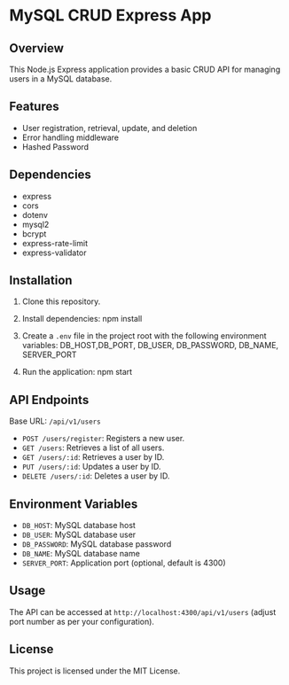 # MySQL CRUD Express App

## Overview

This Node.js Express application provides a basic CRUD API for managing users in a MySQL database.

## Features

- User registration, retrieval, update, and deletion
- Error handling middleware
- Hashed Password

## Dependencies

- express
- cors
- dotenv
- mysql2
- bcrypt
- express-rate-limit
- express-validator

## Installation

1. Clone this repository.
2. Install dependencies: npm install
3. Create a `.env` file in the project root with the following environment variables: DB_HOST,DB_PORT, DB_USER, DB_PASSWORD, DB_NAME, SERVER_PORT

4. Run the application: npm start

## API Endpoints

Base URL: `/api/v1/users`

- `POST /users/register`: Registers a new user.
- `GET /users`: Retrieves a list of all users.
- `GET /users/:id`: Retrieves a user by ID.
- `PUT /users/:id`: Updates a user by ID.
- `DELETE /users/:id`: Deletes a user by ID.

## Environment Variables

- `DB_HOST`: MySQL database host
- `DB_USER`: MySQL database user
- `DB_PASSWORD`: MySQL database password
- `DB_NAME`: MySQL database name
- `SERVER_PORT`: Application port (optional, default is 4300)

## Usage

The API can be accessed at `http://localhost:4300/api/v1/users` (adjust port number as per your configuration).

## License

This project is licensed under the MIT License.
